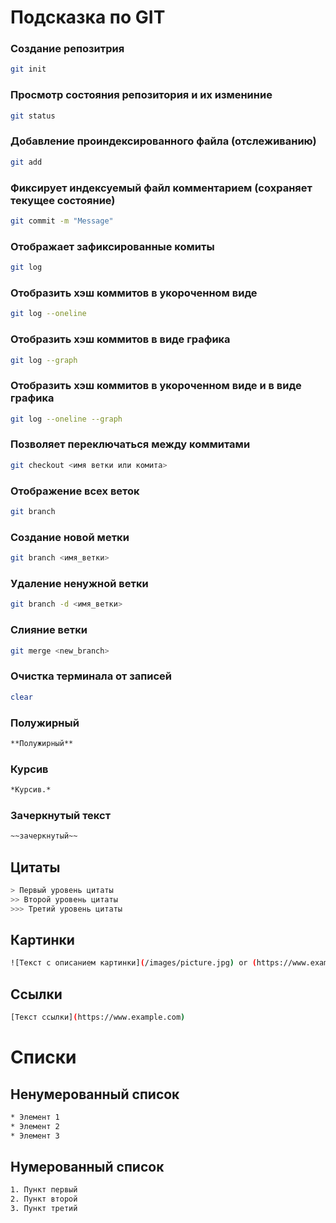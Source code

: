 # Подсказка по GIT

### Создание репозитрия
```sh
git init
```
### Просмотр состояния репозитория и их измениние
```sh
git status
```
### Добавление проиндексированного файла (отслеживанию)
```sh
git add
```
### Фиксирует индексуемый файл комментарием (сохраняет текущее состояние)
```sh
git commit -m "Message"
```
### Отображает зафиксированные комиты
```sh
git log
```
### Отобразить хэш коммитов в укороченном виде
```sh
git log --oneline
```
### Отобразить хэш коммитов в виде графика
```sh
git log --graph
```
### Отобразить хэш коммитов в укороченном виде и в виде графика
```sh
git log --oneline --graph
```
### Позволяет переключаться между коммитами
```sh
git checkout <имя ветки или комита>
```
### Отображение всех веток
```sh
git branch
```
### Создание новой метки
```sh
git branch <имя_ветки>
```
### Удаление ненужной ветки
```sh
git branch -d <имя_ветки>
```
### Слияние ветки
```sh
git merge <new_branch>
```
### Очистка терминала от записей
```sh
clear
```

### Полужирный
```sh
**Полужирный**
```
### Курсив
```sh
*Курсив.*
```
### Зачеркнутый текст
```sh
~~зачеркнутый~~
```
## Цитаты
```sh
> Первый уровень цитаты
>> Второй уровень цитаты
>>> Третий уровень цитаты
```

## Картинки
```sh
![Текст с описанием картинки](/images/picture.jpg) or (https://www.example.com/image.jpg)
```
## Ссылки
```sh
[Текст ссылки](https://www.example.com)
```

# Списки
## Ненумерованный список
```sh
* Элемент 1
* Элемент 2
* Элемент 3
```
## Нумерованный список
```sh
1. Пункт первый
2. Пункт второй
3. Пункт третий
```

